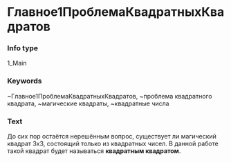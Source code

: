 # Главное1ПроблемаКвадратныхКвадратов
### Info type
1_Main
### Keywords
~Главное1ПроблемаКвадратныхКвадратов, ~проблема квадратного квадрата, ~магические квадраты, ~квадратные числа
### Text
До сих пор остаётся нерешённым вопрос, существует ли магический квадрат 3x3, состоящий только из квадратных чисел. В данной работе такой квадрат будет называться **квадратным квадратом**.
```

